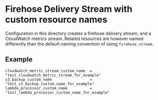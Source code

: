 # Firehose Delivery Stream with custom resource names
Configuration in this directory creates a firehose delivery stream, and a CloudWatch metrics stream. Related resources are however named differently than the default naming convention of using `firehose_stream`.

## Example

```
cloudwatch_metric_stream_custom_name  = "test_cloudwatch_metric_stream_for_example"
s3_backup_custom_name                 = "test_s3_backup_custom_name_for_example"
lambda_processor_custom_name          = "test_lambda_processor_custom_name_for_example"
```